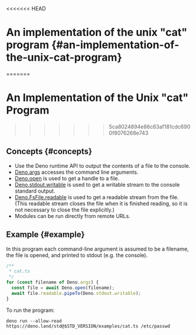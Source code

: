 <<<<<<< HEAD
# An implementation of the unix "cat" program {#an-implementation-of-the-unix-cat-program}
=======
# An Implementation of the Unix "cat" Program
>>>>>>> 5ca8024894e86c63af181cdc6900f8076268e743

## Concepts {#concepts}

- Use the Deno runtime API to output the contents of a file to the console.
- [Deno.args](/api?s=Deno.args) accesses the command line arguments.
- [Deno.open](/api?s=Deno.open) is used to get a handle to a file.
- [Deno.stdout.writable](/api?s=Deno.stdout.writable) is used to get a writable
  stream to the console standard output.
- [Deno.FsFile.readable](/api?s=Deno.FsFile#prop_readable) is used to get a
  readable stream from the file. (This readable stream closes the file when it
  is finished reading, so it is not necessary to close the file explicitly.)
- Modules can be run directly from remote URLs.

## Example {#example}

In this program each command-line argument is assumed to be a filename, the file
is opened, and printed to stdout (e.g. the console).

```ts
/**
 * cat.ts
 */
for (const filename of Deno.args) {
  const file = await Deno.open(filename);
  await file.readable.pipeTo(Deno.stdout.writable);
}
```

To run the program:

```shell
deno run --allow-read https://deno.land/std@$STD_VERSION/examples/cat.ts /etc/passwd
```
